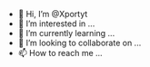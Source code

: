 - 👋 Hi, I’m @Xportyt
- 👀 I’m interested in ...
- 🌱 I’m currently learning ...
- 💞️ I’m looking to collaborate on ...
- 📫 How to reach me ...

<!---
Xportyt/Xportyt is a ✨ special ✨ repository because its `README.md` (this file) appears on your GitHub profile.
You can click the Preview link to take a look at your changes.
--->
